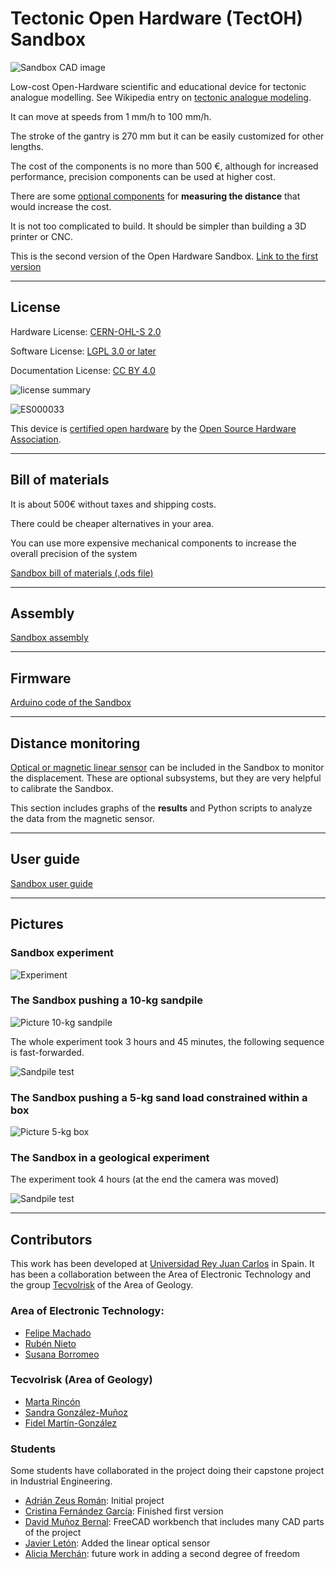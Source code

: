 # Tectonic Open Hardware (TectOH) Sandbox


![Sandbox CAD image](./imgs/cad_lateral_view_sm.png)

Low-cost Open-Hardware scientific and educational device for tectonic analogue modelling. See Wikipedia entry on [tectonic analogue modeling](https://en.wikipedia.org/wiki/Analogue_modelling_%28geology%29).

It can move at speeds from 1 mm/h to 100 mm/h.

The stroke of the gantry is 270 mm but it can be easily customized for other lengths.

The cost of the components is no more than 500 €, although for increased performance, precision components can be used at higher cost.

There are some [optional components](#distance-monitoring) for **measuring the distance** that would increase the cost.

It is not too complicated to build. It should be simpler than building a 3D printer or CNC.


This is the second version of the Open Hardware Sandbox. [Link to the first version](https://github.com/URJCMakerGroup/TFG-Cristina-Fernandez)



----

## License

Hardware License: [CERN-OHL-S 2.0](cern_ohl_s_v2.txt)

Software License: [LGPL 3.0 or later](License.md)

Documentation License: [CC BY 4.0](https://creativecommons.org/licenses/by/4.0/)

![license summary](imgs/oshw_lic.png)

![ES000033](imgs/oshwa_es000033.png)

This device is [certified open hardware](https://certification.oshwa.org/es000033.html) by the [Open Source Hardware Association](https://www.oshwa.org/).

----

## Bill of materials

It is about 500€ without taxes and shipping costs.

There could be cheaper alternatives in your area.

You can use more expensive mechanical components to increase the overall precision of the system

[Sandbox bill of materials (.ods file)](tectoh_bom.ods)

----

## Assembly

[Sandbox assembly](./assembly/.)

----

## Firmware

[Arduino code of the Sandbox](./firmware/.)

----

## Distance monitoring

[Optical or magnetic linear sensor](./optional/.) can be included in the Sandbox to monitor the displacement.
These are optional subsystems, but they are very helpful to calibrate the Sandbox.

This section includes graphs of the **results** and Python scripts to analyze the data from the magnetic sensor.


----

## User guide

[Sandbox user guide](./userguide/.)

----

## Pictures

### Sandbox experiment

![Experiment](./imgs/foto_box.jpg)


### The Sandbox pushing a 10-kg sandpile

![Picture 10-kg sandpile](./imgs/foto_sandpile.jpg)

The whole experiment took 3 hours and 45 minutes, the following sequence is fast-forwarded.

![Sandpile test](./imgs/sandpile_test_animated.gif)

### The Sandbox pushing a 5-kg sand load constrained within a box

![Picture 5-kg box](./imgs/foto_5kg_box.jpg)


### The Sandbox in a geological experiment

The experiment took 4 hours (at the end the camera was moved)

![Sandpile test](./imgs/expgeo_animated.gif)


----

## Contributors

This work has been developed at [Universidad Rey Juan Carlos](https://www.urjc.es/) in Spain. It has been a collaboration between the Area of Electronic Technology and the group [Tecvolrisk](https://tecvolrisk.wixsite.com/website) of the Area of Geology.

### Area of Electronic Technology:

- [Felipe Machado](https://github.com/felipe-m/)
- [Rubén Nieto](https://gestion2.urjc.es/pdi/ver/ruben.nieto)
- [Susana Borromeo](https://gestion2.urjc.es/pdi/ver/susana.borromeo)

### Tecvolrisk (Area of Geology)

- [Marta Rincón](https://gestion2.urjc.es/pdi/ver/marta.rincon)
- [Sandra González-Muñoz](https://tecvolrisk.wixsite.com/website/sandra-gonz%C3%A1lez-mu%C3%B1oz)
- [Fidel Martín-González](https://gestion2.urjc.es/pdi/ver/fidel.martin)

### Students

Some students have collaborated in the project doing their capstone project in Industrial Engineering.

- [Adrián Zeus Román](https://github.com/zeus97roman/tfg): Initial project
- [Cristina Fernández García](https://github.com/cfg97/TFG-Cristina-Fernandez): Finished first version
- [David Muñoz Bernal](https://github.com/davidmubernal/MakerWorkbench): FreeCAD workbench that includes many CAD parts of the project 
- [Javier Letón](https://github.com/jleton10/TFG_Javier_Leton): Added the linear optical sensor
- [Alicia Merchán](https://github.com/AliciaMH/TFGAliciaMerchan): future work in adding a second degree of freedom





